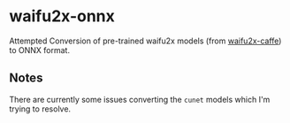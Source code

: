 # waifu2x-onnx

Attempted Conversion of pre-trained waifu2x models (from [waifu2x-caffe](https://github.com/lltcggie/waifu2x-caffe)) to ONNX format.

## Notes

There are currently some issues converting the `cunet` models which I'm trying to resolve.
